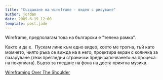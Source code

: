 ```yaml
---
title: "Създаване на wireframe - видео с рисуване"
author: jordan
date: 2009-6-19 12:00
template: post.jade
---
```


Wireframe, предполагам това на български е "телена рамка".

Както и да е.  Пускам линк към едно видео, което ме трогна, тъй като
момчето, чиято ръка се вижда на в него, проектира екран с количка за
пазаруване (тези прегледни странички преди започването на процеса на
покупката). Бързо за гледане на фона на доста приятна музика.

[Wireframing Over The
Shoulder](http://www.from-the-couch.com/post.cfm/title/wireframing-over-the-shoulder)
